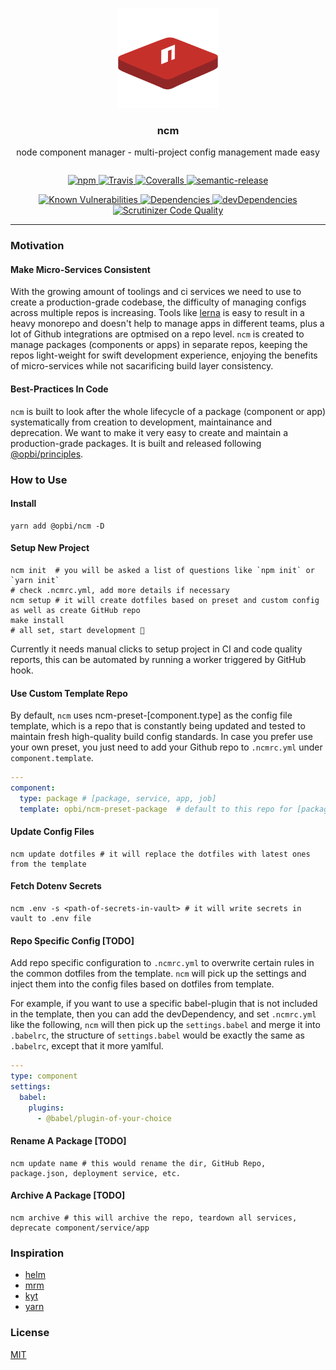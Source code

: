 <p align="center">
  <img alt="ncm" src="https://raw.githubusercontent.com/opbi/logo/master/ncm/ncm.svg?sanitize=true" width="160">
</p>

<h3 align="center">ncm</h3>
<p align="center" style="margin-bottom: 2em;">node component manager - multi-project config management made easy</p>

<p align="center">
  <a href="https://www.npmjs.com/package/@opbi/ncm">
    <img alt="npm" src="https://img.shields.io/npm/v/@opbi/ncm.svg">
  </a>
  <a href="https://circleci.com/gh/opbi/workflows/ncm">
    <img alt="Travis" src="https://img.shields.io/circleci/project/github/opbi/ncm/master.svg">
  </a>
  <a href="https://coveralls.io/github/opbi/ncm?branch=master">
    <img alt="Coveralls" src="https://img.shields.io/coveralls/github/opbi/ncm/master.svg">
  </a>
  <a href="https://github.com/semantic-release/semantic-release">
    <img alt="semantic-release" src="https://img.shields.io/badge/%20%20%F0%9F%93%A6%F0%9F%9A%80-semantic--release-e10079.svg">
  </a>
</p>

<p align="center">
  <a href="https://snyk.io/test/github/opbi/ncm">
    <img alt="Known Vulnerabilities" src="https://snyk.io/test/github/opbi/ncm/badge.svg">
  </a>
  <a href="https://david-dm.org/opbi/ncm">
    <img alt="Dependencies" src="https://img.shields.io/david/opbi/ncm.svg">
  </a>
  <a href="https://david-dm.org/opbi/ncm?type=dev">
    <img alt="devDependencies" src="https://img.shields.io/david/dev/opbi/ncm.svg">
  </a>
  <a href="https://scrutinizer-ci.com/g/opbi/ncm/?branch=master">
    <img alt="Scrutinizer Code Quality" src="https://img.shields.io/scrutinizer/g/opbi/ncm.svg">
  </a>
</p>

---

### Motivation

#### Make Micro-Services Consistent

With the growing amount of toolings and ci services we need to use to create a production-grade codebase, the difficulty of managing configs across multiple repos is increasing. Tools like [lerna](https://github.com/lerna/lerna) is easy to result in a heavy monorepo and doesn't help to manage apps in different teams, plus a lot of Github integrations are optmised on a repo level. `ncm` is created to manage packages (components or apps) in separate repos, keeping the repos light-weight for swift development experience, enjoying the benefits of micro-services while not sacarificing build layer consistency.

#### Best-Practices In Code

`ncm` is built to look after the whole lifecycle of a package (component or app) systematically from creation to development, maintainance and deprecation. We want to make it very easy to create and maintain a production-grade packages. It is built and released following [@opbi/principles](https://github.com/opbi/opbi#principles).


### How to Use

#### Install
```shell
yarn add @opbi/ncm -D
```

#### Setup New Project

```shell
ncm init  # you will be asked a list of questions like `npm init` or `yarn init`
# check .ncmrc.yml, add more details if necessary
ncm setup # it will create dotfiles based on preset and custom config as well as create GitHub repo
make install
# all set, start development 🎉
```
Currently it needs manual clicks to setup project in CI and code quality reports, this can be automated by running a worker triggered by GitHub hook.

#### Use Custom Template Repo
By default, `ncm` uses ncm-preset-[component.type] as the config file template, which is a repo that is constantly being updated and tested to maintain fresh high-quality build config standards. In case you prefer use your own preset, you just need to add your Github repo to `.ncmrc.yml` under `component.template`.

```yml
---
component:
  type: package # [package, service, app, job]
  template: opbi/ncm-preset-package  # default to this repo for [package]
```

#### Update Config Files
```shell
ncm update dotfiles # it will replace the dotfiles with latest ones from the template
```

#### Fetch Dotenv Secrets
```shell
ncm .env -s <path-of-secrets-in-vault> # it will write secrets in vault to .env file
```

#### Repo Specific Config [TODO]
Add repo specific configuration to `.ncmrc.yml` to overwrite certain rules in the common dotfiles from the template. `ncm` will pick up the settings and inject them into the config files based on dotfiles from template.

For example, if you want to use a specific babel-plugin that is not included in the template, then you can add the devDependency, and set `.ncmrc.yml` like the following, `ncm` will then pick up the `settings.babel` and merge it into `.babelrc`, the structure of `settings.babel` would be exactly the same as `.babelrc`, except that it more yamlful.

```yml
---
type: component
settings:
  babel:
    plugins:
      - @babel/plugin-of-your-choice
```

#### Rename A Package [TODO]
```
ncm update name # this would rename the dir, GitHub Repo, package.json, deployment service, etc.
```

#### Archive A Package [TODO]
```shell
ncm archive # this will archive the repo, teardown all services, deprecate component/service/app
```

### Inspiration
* [helm](https://github.com/helm/helm)
* [mrm](https://github.com/sapegin/mrm)
* [kyt](https://github.com/NYTimes/kyt/)
* [yarn](https://github.com/yarnpkg/yarn)

### License 
[MIT](License)
